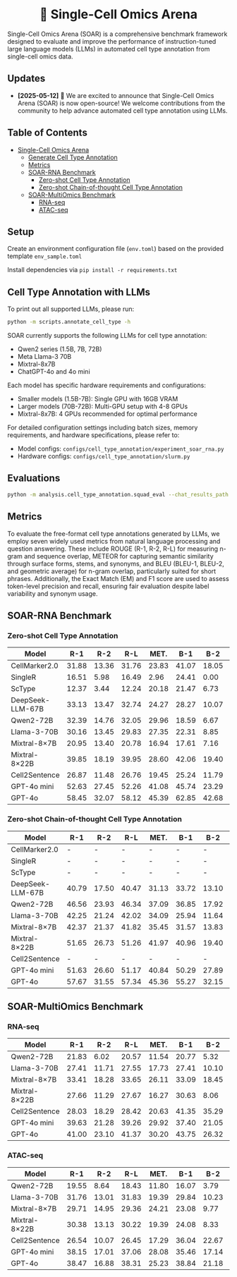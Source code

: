 <h1 align="center">🧫 Single-Cell Omics Arena</h1>

Single-Cell Omics Arena (SOAR) is a comprehensive benchmark framework designed to evaluate and improve the performance of instruction-tuned large language models (LLMs) in automated cell type annotation from single-cell omics data.

## Updates

- **[2025-05-12]** 🎉 We are excited to announce that Single-Cell Omics Arena (SOAR) is now open-source! We welcome contributions from the community to help advance automated cell type annotation using LLMs.

## Table of Contents

- [Single-Cell Omics Arena](#-single-cell-omics-arena)
  - [Generate Cell Type Annotation](#generate-cell-type-annotation)
  - [Metrics](#metrics)
  - [SOAR-RNA Benchmark](#soar-rna-benchmark)
    - [Zero-shot Cell Type Annotation](#zero-shot-cell-type-annotation)
    - [Zero-shot Chain-of-thought Cell Type Annotation](#zero-shot-chain-of-thought-cell-type-annotation)
  - [SOAR-MultiOmics Benchmark](#soar-multiomics-benchmark)
    - [RNA-seq](#rna-seq)
    - [ATAC-seq](#atac-seq)

## Setup

Create an environment configuration file (`env.toml`) based on the provided template `env_sample.toml`

Install dependencies via `pip install -r requirements.txt`


## Cell Type Annotation with LLMs

To print out all supported LLMs, please run:

```bash
python -m scripts.annotate_cell_type -h
```

SOAR currently supports the following LLMs for cell type annotation:

- Qwen2 series (1.5B, 7B, 72B)
- Meta Llama-3 70B
- Mixtral-8x7B
- ChatGPT-4o and 4o mini

Each model has specific hardware requirements and configurations:
- Smaller models (1.5B-7B): Single GPU with 16GB VRAM
- Larger models (70B-72B): Multi-GPU setup with 4-8 GPUs
- Mixtral-8x7B: 4 GPUs recommended for optimal performance

For detailed configuration settings including batch sizes, memory requirements, and hardware specifications, please refer to:
- Model configs: `configs/cell_type_annotation/experiment_soar_rna.py`
- Hardware configs: `configs/cell_type_annotation/slurm.py`


## Evaluations

```bash
python -m analysis.cell_type_annotation.squad_eval --chat_results_path outputs/.../qwen2-72b-instruct.json --squad_eval_results_path outputs/.../few_shot_squad_eval_inflect.json
```

## Metrics

To evaluate the free-format cell type annotations generated by LLMs, we employ seven widely used metrics from natural language processing and question answering. These include ROUGE (R-1, R-2, R-L) for measuring n-gram and sequence overlap, METEOR for capturing semantic similarity through surface forms, stems, and synonyms, and BLEU (BLEU-1, BLEU-2, and geometric average) for n-gram overlap, particularly suited for short phrases. Additionally, the Exact Match (EM) and F1 score are used to assess token-level precision and recall, ensuring fair evaluation despite label variability and synonym usage.

## SOAR-RNA Benchmark

### Zero-shot Cell Type Annotation

| Model              | R-1   | R-2   | R-L   | MET.  | B-1   | B-2   | BLEU  |
|--------------------|-------|-------|-------|-------|-------|-------|--------|
| CellMarker2.0      | 31.88 | 13.36 | 31.76 | 23.83 | 41.07 | 18.05 | 27.23 |
| SingleR            | 16.51 |  5.98 | 16.49 |  2.96 | 24.41 |  0.00 |  0.00 |
| ScType             | 12.37 |  3.44 | 12.24 | 20.18 | 21.47 |  6.73 | 10.77 |
| DeepSeek-LLM-67B   | 33.13 | 13.47 | 32.74 | 24.27 | 28.27 | 10.07 | 16.87 |
| Qwen2-72B          | 32.39 | 14.76 | 32.05 | 29.96 | 18.59 |  6.67 | 11.13 |
| Llama-3-70B        | 30.16 | 13.45 | 29.83 | 27.35 | 22.31 |  8.85 | 14.33 |
| Mixtral-8×7B       | 20.95 | 13.40 | 20.78 | 16.94 | 17.61 |  7.16 | 10.23 |
| Mixtral-8×22B      | 39.85 | 18.19 | 39.95 | 28.60 | 42.06 | 19.40 | 29.18 |
| Cell2Sentence      | 26.87 | 11.48 | 26.76 | 19.45 | 25.24 | 11.79 | 17.25 |
| GPT-4o mini        | 52.63 | 27.45 | 52.26 | 41.08 | 45.74 | 23.29 | 32.64 |
| GPT-4o             | 58.45 | 32.07 | 58.12 | 45.39 | 62.85 | 42.68 | 51.79 |

### Zero-shot Chain-of-thought Cell Type Annotation

| Model              | R-1   | R-2   | R-L   | MET.  | B-1   | B-2   | BLEU  |
|--------------------|-------|-------|-------|-------|-------|-------|--------|
| CellMarker2.0      | -     | -     | -     | -     | -     | -     | -     |
| SingleR            | -     | -     | -     | -     | -     | -     | -     |
| ScType             | -     | -     | -     | -     | -     | -     | -     |
| DeepSeek-LLM-67B   | 40.79 | 17.50 | 40.47 | 31.13 | 33.72 | 13.10 | 21.02 |
| Qwen2-72B          | 46.56 | 23.93 | 46.34 | 37.09 | 36.85 | 17.92 | 25.69 |
| Llama-3-70B        | 42.25 | 21.24 | 42.02 | 34.09 | 25.94 | 11.64 | 17.38 |
| Mixtral-8×7B       | 42.37 | 21.37 | 41.82 | 35.45 | 31.57 | 13.83 | 20.90 |
| Mixtral-8×22B      | 51.65 | 26.73 | 51.26 | 41.97 | 40.96 | 19.40 | 28.19 |
| Cell2Sentence      | -     | -     | -     | -     | -     | -     | -     |
| GPT-4o mini        | 51.63 | 26.60 | 51.17 | 40.84 | 50.29 | 27.89 | 37.45 |
| GPT-4o             | 57.67 | 31.55 | 57.34 | 45.36 | 55.27 | 32.15 | 42.15 |

## SOAR-MultiOmics Benchmark

### RNA-seq

| Model              | R-1   | R-2   | R-L   | MET.  | B-1   | B-2   | BLEU  |
|--------------------|-------|-------|-------|-------|-------|-------|--------|
| Qwen2-72B          | 21.83 |  6.02 | 20.57 | 11.54 | 20.77 |  5.32 | 10.51 |
| Llama-3-70B        | 27.41 | 11.71 | 27.55 | 17.73 | 27.41 | 10.10 | 16.64 |
| Mixtral-8×7B       | 33.41 | 18.28 | 33.65 | 26.11 | 33.09 | 18.45 | 24.71 |
| Mixtral-8×22B      | 27.66 | 11.29 | 27.67 | 16.27 | 30.63 |  8.06 | 12.90 |
| Cell2Sentence      | 28.03 | 18.29 | 28.42 | 20.63 | 41.35 | 35.29 | 38.20 |
| GPT-4o mini        | 39.63 | 21.28 | 39.26 | 29.92 | 37.40 | 21.05 | 28.06 |
| GPT-4o             | 41.00 | 23.10 | 41.37 | 30.20 | 43.75 | 26.32 | 33.93 |

### ATAC-seq

| Model              | R-1   | R-2   | R-L   | MET.  | B-1   | B-2   | BLEU  |
|--------------------|-------|-------|-------|-------|-------|-------|--------|
| Qwen2-72B          | 19.55 |  8.64 | 18.43 | 11.80 | 16.07 |  3.79 |  7.80 |
| Llama-3-70B        | 31.76 | 13.01 | 31.83 | 19.39 | 29.84 | 10.23 | 17.47 |
| Mixtral-8×7B       | 29.71 | 14.95 | 29.36 | 24.21 | 23.08 |  9.77 | 15.02 |
| Mixtral-8×22B      | 30.38 | 13.13 | 30.22 | 19.39 | 24.08 |  8.33 | 12.99 |
| Cell2Sentence      | 26.54 | 10.07 | 26.45 | 17.29 | 36.04 | 22.67 | 28.58 |
| GPT-4o mini        | 38.15 | 17.01 | 37.06 | 28.08 | 35.46 | 17.14 | 24.66 |
| GPT-4o             | 38.47 | 16.88 | 38.31 | 25.23 | 38.84 | 21.18 | 28.68 |
